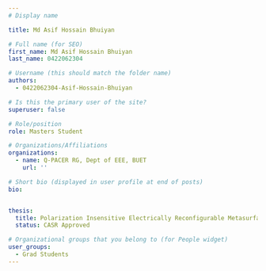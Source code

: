 ```yaml
---
# Display name

title: Md Asif Hossain Bhuiyan

# Full name (for SEO)
first_name: Md Asif Hossain Bhuiyan
last_name: 0422062304

# Username (this should match the folder name)
authors:
  - 0422062304-Asif-Hossain-Bhuiyan

# Is this the primary user of the site?
superuser: false

# Role/position
role: Masters Student 

# Organizations/Affiliations
organizations:
  - name: Q-PACER RG, Dept of EEE, BUET
    url: ''

# Short bio (displayed in user profile at end of posts)
bio: 


thesis:
  title: Polarization Insensitive Electrically Reconfigurable Metasurface For Metalensing At Near Infrared Waveband
  status: CASR Approved

# Organizational groups that you belong to (for People widget)
user_groups:
  - Grad Students
---
```

